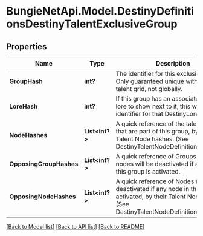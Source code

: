 # BungieNetApi.Model.DestinyDefinitionsDestinyTalentExclusiveGroup
## Properties

Name | Type | Description | Notes
------------ | ------------- | ------------- | -------------
**GroupHash** | **int?** | The identifier for this exclusive group. Only guaranteed unique within the talent grid, not globally. | [optional] 
**LoreHash** | **int?** | If this group has an associated piece of lore to show next to it, this will be the identifier for that DestinyLoreDefinition. | [optional] 
**NodeHashes** | **List<int?>** | A quick reference of the talent nodes that are part of this group, by their Talent Node hashes. (See DestinyTalentNodeDefinition.nodeHash) | [optional] 
**OpposingGroupHashes** | **List<int?>** | A quick reference of Groups whose nodes will be deactivated if any node in this group is activated. | [optional] 
**OpposingNodeHashes** | **List<int?>** | A quick reference of Nodes that will be deactivated if any node in this group is activated, by their Talent Node hashes. (See DestinyTalentNodeDefinition.nodeHash) | [optional] 

[[Back to Model list]](../README.md#documentation-for-models) [[Back to API list]](../README.md#documentation-for-api-endpoints) [[Back to README]](../README.md)


